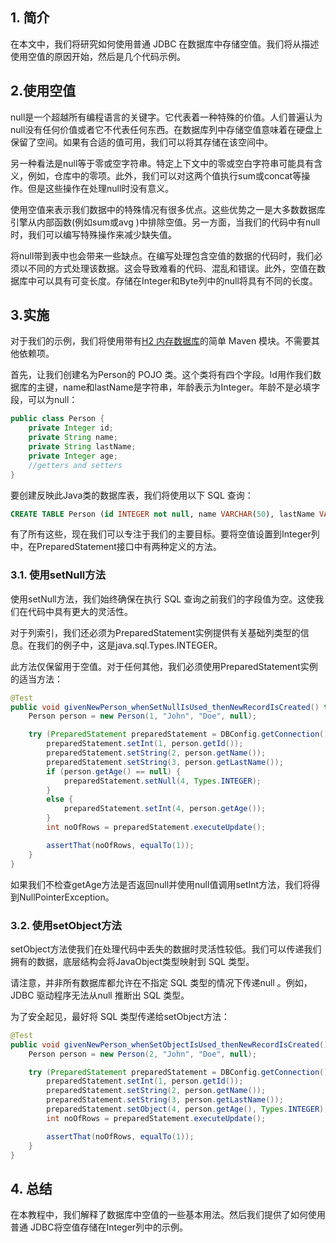 ## 1. 简介

在本文中，我们将研究如何使用普通 JDBC 在数据库中存储空值。我们将从描述使用空值的原因开始，然后是几个代码示例。

## 2.使用空值

null是一个超越所有编程语言的关键字。它代表着一种特殊的价值。人们普遍认为null没有任何价值或者它不代表任何东西。在数据库列中存储空值意味着在硬盘上保留了空间。如果有合适的值可用，我们可以将其存储在该空间中。

另一种看法是null等于零或空字符串。特定上下文中的零或空白字符串可能具有含义，例如，仓库中的零项。此外，我们可以对这两个值执行sum或concat等操作。但是这些操作在处理null时没有意义。

使用空值来表示我们数据中的特殊情况有很多优点。这些优势之一是大多数数据库引擎从内部函数(例如sum或avg )中排除空值。另一方面，当我们的代码中有null时，我们可以编写特殊操作来减少缺失值。

将null带到表中也会带来一些缺点。在编写处理包含空值的数据的代码时，我们必须以不同的方式处理该数据。这会导致难看的代码、混乱和错误。此外，空值在数据库中可以具有可变长度。存储在Integer和Byte列中的null将具有不同的长度。

## 3.实施

对于我们的示例，我们将使用带有[H2 内存数据库](https://www.baeldung.com/spring-boot-h2-database)的简单 Maven 模块。不需要其他依赖项。

首先，让我们创建名为Person的 POJO 类。这个类将有四个字段。Id用作我们数据库的主键，name和lastName是字符串，年龄表示为Integer。年龄不是必填字段，可以为null：

```java
public class Person {
    private Integer id;
    private String name;
    private String lastName;
    private Integer age;
    //getters and setters
}

```

要创建反映此Java类的数据库表，我们将使用以下 SQL 查询：

```sql
CREATE TABLE Person (id INTEGER not null, name VARCHAR(50), lastName VARCHAR(50), age INTEGER, PRIMARY KEY (id));
```

有了所有这些，现在我们可以专注于我们的主要目标。要将空值设置到Integer列中，在PreparedStatement接口中有两种定义的方法。

### 3.1. 使用setNull方法

使用setNull方法，我们始终确保在执行 SQL 查询之前我们的字段值为空。这使我们在代码中具有更大的灵活性。

对于列索引，我们还必须为PreparedStatement实例提供有关基础列类型的信息。在我们的例子中，这是java.sql.Types.INTEGER。

此方法仅保留用于空值。对于任何其他，我们必须使用PreparedStatement实例的适当方法：

```java
@Test
public void givenNewPerson_whenSetNullIsUsed_thenNewRecordIsCreated() throws SQLException {
    Person person = new Person(1, "John", "Doe", null);

    try (PreparedStatement preparedStatement = DBConfig.getConnection().prepareStatement(SQL)) {
        preparedStatement.setInt(1, person.getId());
        preparedStatement.setString(2, person.getName());
        preparedStatement.setString(3, person.getLastName());
        if (person.getAge() == null) {
            preparedStatement.setNull(4, Types.INTEGER);
        }
        else {
            preparedStatement.setInt(4, person.getAge());
        }
        int noOfRows = preparedStatement.executeUpdate();

        assertThat(noOfRows, equalTo(1));
    }
}

```

如果我们不检查getAge方法是否返回null并使用null值调用setInt方法，我们将得到NullPointerException。

### 3.2. 使用setObject方法

setObject方法使我们在处理代码中丢失的数据时灵活性较低。我们可以传递我们拥有的数据，底层结构会将JavaObject类型映射到 SQL 类型。

请注意，并非所有数据库都允许在不指定 SQL 类型的情况下传递null 。例如，JDBC 驱动程序无法从null 推断出 SQL 类型。

为了安全起见，最好将 SQL 类型传递给setObject方法：

```java
@Test
public void givenNewPerson_whenSetObjectIsUsed_thenNewRecordIsCreated() throws SQLException {
    Person person = new Person(2, "John", "Doe", null);

    try (PreparedStatement preparedStatement = DBConfig.getConnection().prepareStatement(SQL)) {
        preparedStatement.setInt(1, person.getId());
        preparedStatement.setString(2, person.getName());
        preparedStatement.setString(3, person.getLastName());
        preparedStatement.setObject(4, person.getAge(), Types.INTEGER);
        int noOfRows = preparedStatement.executeUpdate();

        assertThat(noOfRows, equalTo(1));
    }
}
```

## 4. 总结

在本教程中，我们解释了数据库中空值的一些基本用法。然后我们提供了如何使用普通 JDBC将空值存储在Integer列中的示例。